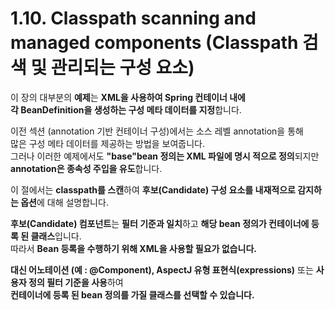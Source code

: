 # 1.10. Classpath scanning and managed components (Classpath 검색 및 관리되는 구성 요소) 

이 장의 대부분의 **예제**는 **XML을 사용하여 Spring 컨테이너 내에  
각 BeanDefinition을 생성하는 구성 메타 데이터를 지정**합니다.  

이전 섹션 (annotation 기반 컨테이너 구성)에서는 소스 레벨 annotation을 통해  
많은 구성 메타 데이터를 제공하는 방법을 보여줍니다.  
그러나 이러한 예제에서도 **"base"bean 정의는 XML 파일에 명시 적으로 정의**되지만  
**annotation은 종속성 주입을 유도**합니다.  

이 절에서는 **classpath를 스캔**하여 **후보(Candidate) 구성 요소를 내재적으로 감지하는 옵션**에 대해 설명합니다.  

**후보(Candidate) 컴포넌트**는 **필터 기준과 일치**하고 **해당 bean 정의가 컨테이너에 등록 된 클래스**입니다.  
따라서 **Bean 등록을 수행하기 위해 XML을 사용할 필요가 없습니다.**  

**대신 어노테이션 (예 : @Component), AspectJ 유형 표현식(expressions)** 또는 **사용자 정의 필터 기준을 사용**하여  
**컨테이너에 등록 된 bean 정의를 가질 클래스를 선택할 수 있습니다.**  
